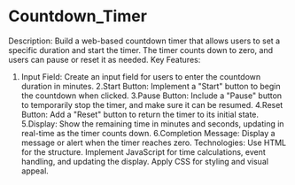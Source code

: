 # Countdown_Timer
Description: Build a web-based countdown timer that allows users to set a specific
duration and start the timer. The timer counts down to zero, and users can pause or reset
it as needed.
Key Features:
1. Input Field: Create an input field for users to enter the countdown duration in
minutes.
2.Start Button: Implement a "Start" button to begin the countdown when clicked.
3.Pause Button: Include a "Pause" button to temporarily stop the timer, and make sure
it can be resumed.
4.Reset Button: Add a "Reset" button to return the timer to its initial state.
5.Display: Show the remaining time in minutes and seconds, updating in real-time as the
timer counts down.
6.Completion Message: Display a message or alert when the timer reaches zero.
Technologies:
Use HTML for the structure.
Implement JavaScript for time calculations, event handling, and updating the display.
Apply CSS for styling and visual appeal.
